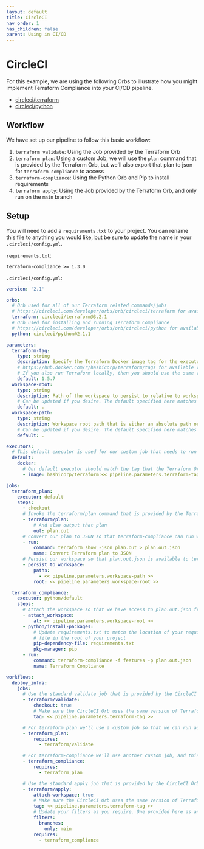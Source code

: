 ```yaml
---
layout: default
title: CircleCI
nav_order: 1
has_children: false
parent: Using in CI/CD
---
```


# CircleCI

For this example, we are using the following Orbs to illustrate how you might implement Terraform Compliance into your
CI/CD pipeline.

- [circleci/terraform](https://circleci.com/developer/orbs/orb/circleci/terraform)
- [circleci/python](https://circleci.com/developer/orbs/orb/circleci/python)

## Workflow

We have set up our pipeline to follow this basic workflow:

1. `terraform validate`: Using the Job provided by the Terraform Orb
2. `terraform plan`: Using a custom Job, we will use the `plan` command that is provided by the Terraform Orb, but we'll also export that plan to json for `terraform-compliance` to access
3. `terraform-compliance`: Using the Python Orb and Pip to install requirements
4. `terraform apply`: Using the Job provided by the Terraform Orb, and only run on the `main` branch

## Setup

You will need to add a `requirements.txt` to your project. You can rename this file to anything you would like, but
be sure to update the name in your `.circleci/config.yml`.

`requirements.txt`:

```
terraform-compliance >= 1.3.0
```

`.circleci/config.yml`:

```yaml
version: '2.1'

orbs:
  # Orb used for all of our Terraform related commands/jobs
  # https://circleci.com/developer/orbs/orb/circleci/terraform for available versions
  terraform: circleci/terraform@3.2.1
  # Orb used for installing and running Terraform Compliance
  # https://circleci.com/developer/orbs/orb/circleci/python for available versions
  python: circleci/python@2.1.1

parameters:
  terraform-tag:
    type: string
    description: Specify the Terraform Docker image tag for the executor
    # https://hub.docker.com/r/hashicorp/terraform/tags for available versions
    # If you also run Terraform locally, then you should use the same version here
    default: 1.5.7
  workspace-root:
    type: string
    description: Path of the workspace to persist to relative to workspace-root
    # Can be updated if you desire. The default specified here matches the default used by the CircleCI's Terraform Orb
    default: .
  workspace-path:
    type: string
    description: Workspace root path that is either an absolute path or a path relative to the working directory
    # Can be updated if you desire. The default specified here matches the default used by the CircleCI's Terraform Orb
    default: .

executors:
  # This default executor is used for our custom job that needs to run Terraform
  default:
    docker:
      # Our default executor should match the tag that the Terraform Orb will use
      - image: hashicorp/terraform:<< pipeline.parameters.terraform-tag >>

jobs:
  terraform_plan:
    executor: default
    steps:
      - checkout
      # Invoke the terraform/plan command that is provided by the Terraform Orb
      - terraform/plan:
          # And also output that plan
          out: plan.out
      # Convert our plan to JSON so that terraform-compliance can run without the use of Terraform
      - run:
          command: terraform show -json plan.out > plan.out.json
          name: Convert Terraform plan to JSON
      # Persist our workspace so that plan.out.json is available to terraform-compliance
      - persist_to_workspace:
          paths:
            - << pipeline.parameters.workspace-path >>
          root: << pipeline.parameters.workspace-root >>

  terraform_compliance:
    executor: python/default
    steps:
      # Attach the workspace so that we have access to plan.out.json from terraform_plan
      - attach_workspace:
          at: << pipeline.parameters.workspace-root >>
      - python/install-packages:
          # Update requirements.txt to match the location of your requirements file. This is currently referencing a
          # file in the root of your project
          pip-dependency-file: requirements.txt
          pkg-manager: pip
      - run:
          command: terraform-compliance -f features -p plan.out.json
          name: Terraform Compliance

workflows:
  deploy_infra:
    jobs:
      # Use the standard validate job that is provided by the CircleCI Orb
      - terraform/validate:
          checkout: true
          # Make sure the CircleCI Orb uses the same version of Terraform as our default executor
          tag: << pipeline.parameters.terraform-tag >>

      # For terraform plan we'll use a custom job so that we can run additional commands
      - terraform_plan:
          requires:
            - terraform/validate

      # For terraform-compliance we'll use another custom job, and this will also be using our Python executor
      - terraform_compliance:
          requires:
            - terraform_plan

      # Use the standard apply job that is provided by the CircleCI Orb
      - terraform/apply:
          attach-workspace: true
          # Make sure the CircleCI Orb uses the same version of Terraform as our default executor
          tag: << pipeline.parameters.terraform-tag >>
          # Update your filters as you require. One provided here as an example
          filters:
            branches:
              only: main
          requires:
            - terraform_compliance

```